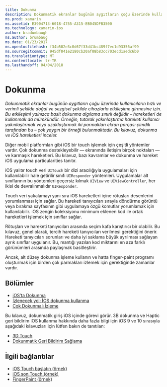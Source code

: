 ```yaml
---
title: Dokunma
description: Dokunmatik ekranlar bugünün aygıtların çoğu üzerinde kullanıcıların hızlı ve verimli şekilde doğal ve sezgisel şekilde cihazlarla etkileşime girmesine izin. Bu etkileşimi yalnızca basit dokunma algılama sınırlı değildir – hareketleri de kullanmak da mümkündür. Örneğin, tutarak yakınlaştırma hareketi kullanıcı yakınlaştırmak veya uzaklaştırmak iki parmakları ekran parçası çimdik tarafından bu – çok yaygın bir örneği bulunmaktadır. Bu kılavuz, dokunma ve iOS hareketleri inceler.
ms.prod: xamarin
ms.assetid: E3904713-6018-4755-A315-EB045DFB3500
ms.technology: xamarin-ios
author: bradumbaugh
ms.author: brumbaug
ms.date: 01/23/2017
ms.openlocfilehash: f34b502e3c0d67f33d41bc489f7ec1d93356af99
ms.sourcegitcommit: 945df041e2180cb20af08b83cc703ecd1aedc6b0
ms.translationtype: MT
ms.contentlocale: tr-TR
ms.lasthandoff: 04/04/2018
---
```

# <a name="touch"></a>Dokunma

_Dokunmatik ekranlar bugünün aygıtların çoğu üzerinde kullanıcıların hızlı ve verimli şekilde doğal ve sezgisel şekilde cihazlarla etkileşime girmesine izin. Bu etkileşimi yalnızca basit dokunma algılama sınırlı değildir – hareketleri de kullanmak da mümkündür. Örneğin, tutarak yakınlaştırma hareketi kullanıcı yakınlaştırmak veya uzaklaştırmak iki parmakları ekran parçası çimdik tarafından bu – çok yaygın bir örneği bulunmaktadır. Bu kılavuz, dokunma ve iOS hareketleri inceler._


Diğer mobil platformları gibi iOS bir touch işlemek için çeşitli yöntemler vardır. Çok dokunma destekleyebilir — ekranında iletişim birçok noktaları — ve karmaşık hareketleri. Bu kılavuz, bazı kavramlar ve dokunma ve hareket iOS uygulama particularities tanıtır.

iOS yalıtır touch veri `UITouch` bir dizi aracılığıyla uygulamaları için kullanılabilir hale getirilir sınıfı `UIResponder` yöntemleri. Uygulamalar alt sınıflarının bu yöntemleri geçersiz kılmak `UIView` ve `UIViewController`, her ikisi de devralınmalıdır `UIResponder`.

Touch veri yakalamayı yanı sıra iOS hareketleri içine rötuşları desenlerini yorumlanması için sağlar. Bu hareketi tanıyıcıları sırayla döndürme görüntü veya bırakma sayfasının gibi uygulamaya özgü komutlar yorumlamak için kullanılabilir. iOS zengin koleksiyonu minimum eklenen kod ile ortak hareketleri işlemek için sınıflar sağlar.

Rötuşları ve hareketi tanıyıcıları arasında seçim kafa karıştırıcı bir olabilir. Bu kılavuz, genel olarak, tercih hareketi tanıyıcıları verilmesi gerektiğini önerir. Hareketi tanıyıcıları sorunları ve daha iyi saklama büyük ayrılması sağlayan ayrık sınıflar uygulanır. Bu, mantığı yazılan kod miktarını en aza farklı görünümleri arasında paylaşmak basitleştirir.

Ancak, alt düzey dokunma işleme kullanın ve hatta finger-paint programı oluşturmak için birden çok parmakları izlemek için gerektiğinde zamanlar vardır.

## <a name="sections"></a>Bölümler

-  [iOS’ta Dokunma](touch-in-ios.md)
-  [İzlenecek yol: İOS dokunma kullanma](ios-touch-walkthrough.md)
-  [Çok Dokunmalı İzleme](touch-tracking.md)

Bu kılavuz, dokunmatik giriş iOS içinde görevi görür. 3B dokunma ve Haptic geri bildirim iOS kullanma hakkında daha fazla bilgi için iOS 9 ve 10 sırasıyla aşağıdaki kılavuzları için lütfen bakın de tanıtılan:

* [3D Touch](~/ios/platform/3d-touch.md)
* [Dokunmatik Geri Bildirim Sağlama](~/ios/user-interface/ios-ui/haptic-feedback.md)



## <a name="related-links"></a>İlgili bağlantılar

- [iOS Touch başlatın (örnek)](https://developer.xamarin.com/samples/monotouch/ApplicationFundamentals/Touch_start)
- [iOS son Touch (örnek)](https://developer.xamarin.com/samples/monotouch/ApplicationFundamentals/Touch_final)
- [FingerPaint (örnek)](https://developer.xamarin.com/samples/monotouch/ApplicationFundamentals/FingerPaint)
